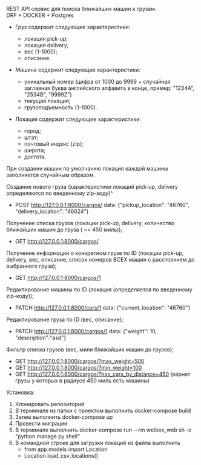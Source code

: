 REST API сервиc для поиска ближайших машин к грузам.  
DRF + DOCKER + Postgres  

- Груз содержит следующие характеристики:
    - локация pick-up;
    - локация delivery;
    - вес (1-1000);
    - описание.  
  
- Машина содержит следующие характеристики:
    - уникальный номер (цифра от 1000 до 9999 + случайная заглавная буква английского алфавита в конце, пример: "1234A", "2534B", "9999Z")
    - текущая локация;
    - грузоподъемность (1-1000).  
  
- Локация содержит следующие характеристики:
    - город;
    - штат;
    - почтовый индекс (zip);
    - широта;
    - долгота.

При создании машин по умолчанию локация каждой машины заполняется случайным образом.  

Создание нового груза (характеристики локаций pick-up, delivery определяются по введенному zip-коду)^
 - POST http://127.0.0.1:8000/cargos/ data: {"pickup_location": "46760", "delivery_location": "46624"}

Получение списка грузов (локации pick-up, delivery, количество ближайших машин до груза ( =< 450 миль));
 - GET http://127.0.0.1:8000/cargos/

Получение информации о конкретном грузе по ID (локации pick-up, delivery, вес, описание, список номеров ВСЕХ машин с расстоянием до выбранного груза);
 - GET http://127.0.0.1:8000/cargos/1

Редактирование машины по ID (локация (определяется по введенному zip-коду));
 - PATCH http://127.0.0.1:8000/cars/1 data: {"current_location": "46760"}

Редактирование груза по ID (вес, описание);
 - PATCH http://127.0.0.1:8000/cargos/1 data: {"weight": 10, "description":"asd"}

Фильтр списка грузов (вес, мили ближайших машин до грузов);
 - GET http://127.0.0.1:8000/cargos/?max_weight=500
 - GET http://127.0.0.1:8000/cargos/?min_weight=100
 - GET http://127.0.0.1:8000/cargos/?has_cars_by_distance=450 (вернет грузы у которых в радиусе 450 миль есть машины)


Установка:
 1. Клонировать репозиторий
 2. В терминале из папки с проектом выполнить docker-compose build
 3. Затем выполнить docker-compose up
 4. Провести миграции 
 5. В терминале выполнить  docker-compose run --rm welbex_web sh -c "python manage.py shell"
 6. В командной строке для загрузки локаций из файла выполнить
      - from app.models import Location
      - Location.load_csv_locations()